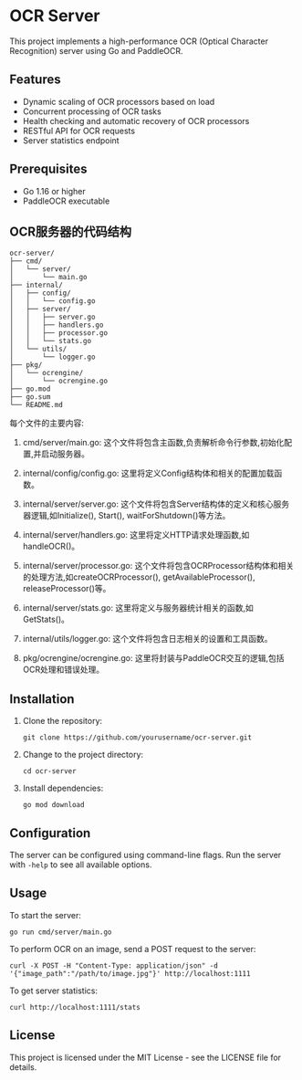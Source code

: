 

# OCR Server

This project implements a high-performance OCR (Optical Character Recognition) server using Go and PaddleOCR.

## Features

- Dynamic scaling of OCR processors based on load
- Concurrent processing of OCR tasks
- Health checking and automatic recovery of OCR processors
- RESTful API for OCR requests
- Server statistics endpoint

## Prerequisites

- Go 1.16 or higher
- PaddleOCR executable

## OCR服务器的代码结构

```
ocr-server/
├── cmd/
│   └── server/
│       └── main.go
├── internal/
│   ├── config/
│   │   └── config.go
│   ├── server/
│   │   ├── server.go
│   │   ├── handlers.go
│   │   ├── processor.go
│   │   └── stats.go
│   └── utils/
│       └── logger.go
├── pkg/
│   └── ocrengine/
│       └── ocrengine.go
├── go.mod
├── go.sum
└── README.md
```


每个文件的主要内容:

1. cmd/server/main.go:
   这个文件将包含主函数,负责解析命令行参数,初始化配置,并启动服务器。

2. internal/config/config.go:
   这里将定义Config结构体和相关的配置加载函数。

3. internal/server/server.go:
   这个文件将包含Server结构体的定义和核心服务器逻辑,如Initialize(), Start(), waitForShutdown()等方法。

4. internal/server/handlers.go:
   这里将定义HTTP请求处理函数,如handleOCR()。

5. internal/server/processor.go:
   这个文件将包含OCRProcessor结构体和相关的处理方法,如createOCRProcessor(), getAvailableProcessor(), releaseProcessor()等。

6. internal/server/stats.go:
   这里将定义与服务器统计相关的函数,如GetStats()。

7. internal/utils/logger.go:
   这个文件将包含日志相关的设置和工具函数。

8. pkg/ocrengine/ocrengine.go:
   这里将封装与PaddleOCR交互的逻辑,包括OCR处理和错误处理。
   


## Installation

1. Clone the repository:
   ```
   git clone https://github.com/yourusername/ocr-server.git
   ```

2. Change to the project directory:
   ```
   cd ocr-server
   ```

3. Install dependencies:
   ```
   go mod download
   ```

## Configuration

The server can be configured using command-line flags. Run the server with `-help` to see all available options.

## Usage

To start the server:

```
go run cmd/server/main.go
```

To perform OCR on an image, send a POST request to the server:

```
curl -X POST -H "Content-Type: application/json" -d '{"image_path":"/path/to/image.jpg"}' http://localhost:1111
```

To get server statistics:

```
curl http://localhost:1111/stats
```

## License

This project is licensed under the MIT License - see the LICENSE file for details.
